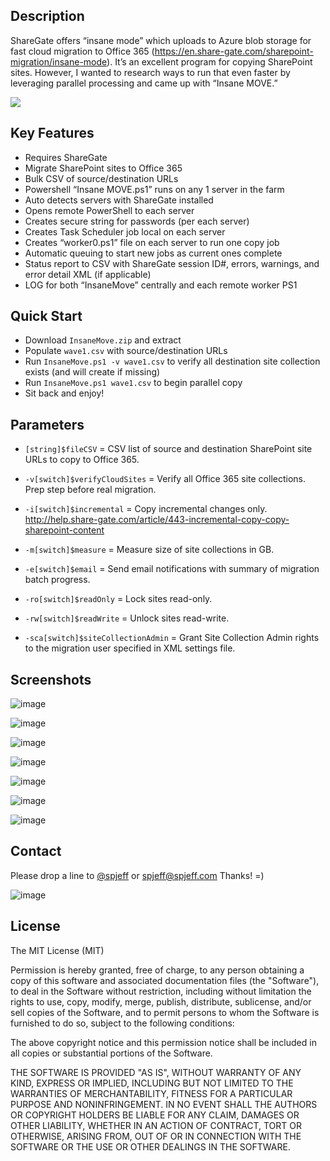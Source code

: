 ## Description
ShareGate offers “insane mode” which uploads to Azure blob storage for fast cloud migration to Office 365 (https://en.share-gate.com/sharepoint-migration/insane-mode).     It’s an excellent program for copying SharePoint sites.   However, I wanted to research ways to run that even faster by leveraging parallel processing and came up with “Insane MOVE.”

[![](https://raw.githubusercontent.com/spjeff/InsaneMove/master/doc/download.png)](https://github.com/spjeff/InsaneMove/releases/download/InsaneMove/InsaneMove.zip)

## Key Features
* Requires ShareGate
* Migrate SharePoint sites to Office 365
* Bulk CSV of source/destination URLs
* Powershell “Insane MOVE.ps1” runs on any 1 server in the farm
* Auto detects servers with ShareGate installed
* Opens remote PowerShell to each server
* Creates secure string for passwords (per each server)
* Creates Task Scheduler job local on each server
* Creates “worker0.ps1” file on each server to run one copy job
* Automatic queuing to start new jobs as current ones complete
* Status report to CSV with ShareGate session ID#, errors, warnings, and error detail XML  (if applicable)
* LOG for both “InsaneMove” centrally and each remote worker PS1

## Quick Start
* Download `InsaneMove.zip` and extract
* Populate `wave1.csv` with source/destination URLs
* Run `InsaneMove.ps1 -v wave1.csv` to verify all destination site collection exists (and will create if missing)
* Run `InsaneMove.ps1 wave1.csv` to  begin parallel copy
* Sit back and enjoy!

## Parameters
* `[string]$fileCSV` = CSV list of source and destination SharePoint site URLs to copy to Office 365.
	
* `-v[switch]$verifyCloudSites` = Verify all Office 365 site collections.  Prep step before real migration.

* `-i[switch]$incremental` = Copy incremental changes only. http://help.share-gate.com/article/443-incremental-copy-copy-sharepoint-content

* `-m[switch]$measure` = Measure size of site collections in GB.

* `-e[switch]$email` = Send email notifications with summary of migration batch progress.

* `-ro[switch]$readOnly` = Lock sites read-only.

* `-rw[switch]$readWrite` = Unlock sites read-write.

* `-sca[switch]$siteCollectionAdmin` = Grant Site Collection Admin rights to the migration user specified in XML settings file.

## Screenshots
![image](https://raw.githubusercontent.com/spjeff/InsaneMove/master/doc/rocket.png)

![image](https://raw.githubusercontent.com/spjeff/InsaneMove/master/doc/diagram.png)

![image](https://raw.githubusercontent.com/spjeff/InsaneMove/master/doc/1.png)

![image](https://raw.githubusercontent.com/spjeff/InsaneMove/master/doc/2.png)

![image](https://raw.githubusercontent.com/spjeff/InsaneMove/master/doc/3.png)

![image](https://raw.githubusercontent.com/spjeff/InsaneMove/master/doc/4.png)

![image](https://raw.githubusercontent.com/spjeff/InsaneMove/master/doc/5.png)


## Contact
Please drop a line to [@spjeff](https://twitter.com/spjeff) or [spjeff@spjeff.com](mailto:spjeff@spjeff.com)
Thanks!  =)

![image](http://img.shields.io/badge/first--timers--only-friendly-blue.svg?style=flat-square)


## License

The MIT License (MIT)

Permission is hereby granted, free of charge, to any person obtaining a copy of this software and associated documentation files (the "Software"), to deal in the Software without restriction, including without limitation the rights to use, copy, modify, merge, publish, distribute, sublicense, and/or sell copies of the Software, and to permit persons to whom the Software is furnished to do so, subject to the following conditions:

The above copyright notice and this permission notice shall be included in all copies or substantial portions of the Software.

THE SOFTWARE IS PROVIDED "AS IS", WITHOUT WARRANTY OF ANY KIND, EXPRESS OR IMPLIED, INCLUDING BUT NOT LIMITED TO THE WARRANTIES OF MERCHANTABILITY, FITNESS FOR A PARTICULAR PURPOSE AND NONINFRINGEMENT. IN NO EVENT SHALL THE AUTHORS OR COPYRIGHT HOLDERS BE LIABLE FOR ANY CLAIM, DAMAGES OR OTHER LIABILITY, WHETHER IN AN ACTION OF CONTRACT, TORT OR OTHERWISE, ARISING FROM, OUT OF OR IN CONNECTION WITH THE SOFTWARE OR THE USE OR OTHER DEALINGS IN THE SOFTWARE.